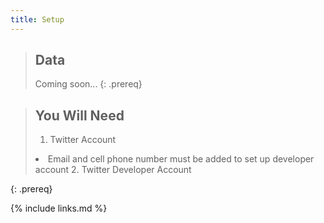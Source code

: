 ```yaml
---
title: Setup
---
```

> ## Data
> Coming soon...
{: .prereq}

> ## You Will Need
> 1. Twitter Account
> <li>Email and cell phone number must be added to set up developer account
> 2. Twitter Developer Account
{: .prereq}


{% include links.md %}
